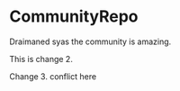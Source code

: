 # CommunityRepo

Draimaned syas the community is amazing.

This is change 2.

Change 3.
conflict here

